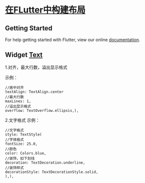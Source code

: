 # [在FLutter中构建布局](https://flutterchina.club/tutorials/layout/)

## Getting Started

For help getting started with Flutter, view our online
[documentation](https://flutter.io/).

## Widget [Text](https://docs.flutter.io/flutter/widgets/Text-class.html)

1.对齐，最大行数，溢出显示格式

示例：
```
//居中对齐
textAlign: TextAlign.center
//最大行数
maxLines: 1,
//溢出显示格式
overflow: TextOverflow.ellipsis,),
```

2.文字格式
示例：
```
//文字格式
style: TextStyle(
//字体格式
fontSize: 25.0,
//颜色
color: Colors.blue,
//装饰，如下划线
decoration: TextDecoration.underline,
//装饰样式
decorationStyle: TextDecorationStyle.solid,
),),
```